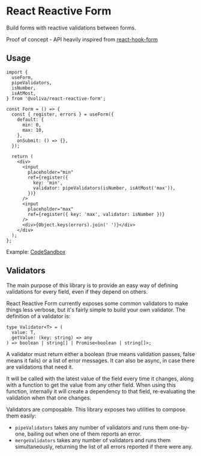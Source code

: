 # React Reactive Form

Build forms with reactive validations between forms.

Proof of concept - API heavily inspired from [react-hook-form](https://react-hook-form.com/)

## Usage

```tsx
import {
  useForm,
  pipeValidators,
  isNumber,
  isAtMost,
} from '@voliva/react-reactive-form';

const Form = () => {
  const { register, errors } = useForm({
    default: {
      min: 0,
      max: 10,
    },
    onSubmit: () => {},
  });

  return (
    <div>
      <input
        placeholder="min"
        ref={register({
          key: 'min',
          validator: pipeValidators(isNumber, isAtMost('max')),
        })}
      />
      <input
        placeholder="max"
        ref={register({ key: 'max', validator: isNumber })}
      />
      <div>{Object.keys(errors).join(' ')}</div>
    </div>
  );
};
```

Example: [CodeSandbox](https://codesandbox.io/s/react-reactive-form-xuomt?file=/src/App.tsx)

## Validators

The main purpose of this library is to provide an easy way of defining validations for every field, even if they depend on others.

React Reactive Form currently exposes some common validators to make things less verbose, but it's fairly simple to build your own validator. The definition of a validator is:

```tsx
type Validator<T> = (
  value: T,
  getValue: (key: string) => any
) => boolean | string[] | Promise<boolean | string[]>;
```

A validator must return either a boolean (true means validation passes, false means it fails) or a list of error messages. It can also be async, in case there are validations that need it.

It will be called with the latest value of the field every time it changes, along with a function to get the value from any other field. When using this function, internally it will create a dependency to that field, re-evaluating the validation when that one changes.

Validators are composable. This library exposes two utilities to compose them easily:

- `pipeValidators` takes any number of validators and runs them one-by-one, bailing out when one of them reports an error.
- `mergeValidators` takes any number of validators and runs them simultaneously, returning the list of all errors reported if there were any.
